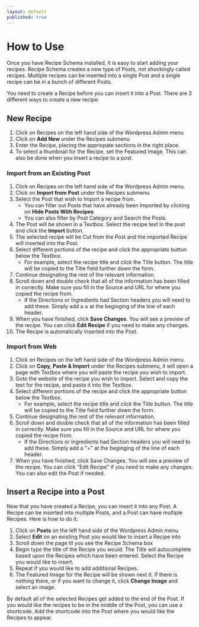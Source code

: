 ```yaml
---
layout: default
published: true
---
```


# How to Use 
Once you have Recipe Schema installed, it is easy to start adding your recipes. Recipe Schema creates a new type of Posts, not shockingly called recipes. Multiple recipes can be inserted into a single Post and a single recipe can be in a bunch of different Posts. 

You need to create a Recipe before you can insert it into a Post. There are 3 different ways to create a new recipe:

## New Recipe

1.	Click on Recipes on the left hand side of the Wordpress Admin menu
1.	Click on **Add New** under the Recipes submenu
1.	Enter the Recipe, placing the appriopate sections in the right place.
1.	To select a thumbnail for the Recipe, set the Featured Image. This can also be done when you insert a recipe to a post.

### Import from an Existing Post

1.	Click on Recipes on the left hand side of the Wordpress Admin menu.
1.	Click on **Import from Post** under the Recipes submenu. 
1.	Select the Post that wish to Import a recipe from.
	*	You can filter out Posts that have already been Imported by clicking on **Hide Posts With Recipes**
	*	You can also filter by Post Category and Search the Posts.
1.	The Post will be shown in a Textbox. Select the recipe text in the post and click the **Import** button. 
1.	The selected recipe will be Cut from the Post and the imported Recipe will inserted into the Post.
1.	Select different portions of the recipe and click the appropriate button below the Textbox.
	*	For example, select the recipe title and click the Title button. The title will be copied to the Title field further down the form.
1.	Continue designating the rest of the relevant information.
1.	Scroll down and double check that all of the information has been filled in correctly. Make sure you fill in the Source and URL for where you copied the recipe from.
	*	If the Directions or Ingredients had Section headers you will need to add these. Simply add a **=** at the beginging of the line of each header.
1.	When you have finished, click **Save Changes**. You will see a preview of the recipe. You can click **Edit Recipe** if you need to make any changes.
1.	The Recipe is automatically Inserted into the Post.

### Import from Web

1.	Click on Recipes on the left hand side of the Wordpress Admin menu.
1.	Click on **Copy, Paste & Import** under the Recipes submenu, it will open a page with Textbox where you will paste the recipe you wish to import.
1.	Goto the website of the recipe you wish to import. Select and copy the text for the recipe, and paste it into the Textbox.
1.	Select different portions of the recipe and click the appropriate button below the Textbox.
	*	For example, select the recipe title and click the Title button. The title will be copied to the Title field further down the form.
1.	Continue designating the rest of the relevant information.
1.	Scroll down and double check that all of the information has been filled in correctly. Make sure you fill in the Source and URL for where you copied the recipe from.
	*	If the Directions or Ingredients had Section headers you will need to add these. Simply add a "=" at the beginging of the line of each header.
1.	When you have finished, click Save Changes. You will see a preview of the recipe. You can click "Edit Recipe" if you need to make any changes. You can also edit the Post if needed.


## Insert a Recipe into a Post
Now that you have created a Recipe, you can insert it into any Post. A Recipe can be inserted into multiple Posts, and a Post can have multiple Recipes.
Here is how to do it:

1.	Click on **Posts** on the left hand side of the Wordpress Admin menu
1.	Select **Edit** on an existing Post you would like to insert a Recipe into
1.	Scroll down the page til you see the Recipe Schema box
1.	Begin type the title of the Recipe you would. The Title will autocomplete based upon the Recipes which have been entered. Select the Recipe you would like to insert.
1.	Repeat if you would like to add additional Recipes.
1.	The Featured Image for the Recipe will be shown next it. If there is nothing there, or if you want to change it, click **Change Image** and select an image.

By default all of the selected Recipes get added to the end of the Post. If you would like the recipes to be in the middle of the Post, you can use a shortcode. Add the shortcode  into the Post where you would like the Recipes to appear.